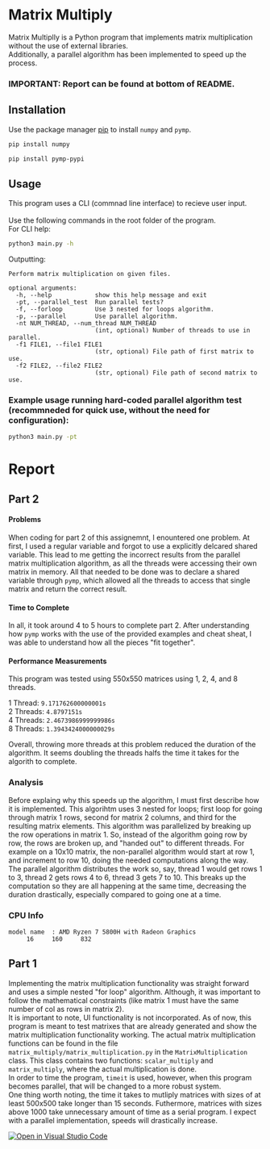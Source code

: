 # Matrix Multiply

Matrix Multiplly is a Python program that implements matrix multiplication without the use of external libraries.<br/>
Additionally, a parallel algorithm has been implemented to speed up the process. <br/>
### IMPORTANT: Report can be found at bottom of README.

## Installation

Use the package manager [pip](https://pip.pypa.io/en/stable/) to install `numpy` and `pymp`.

```bash
pip install numpy
```
```bash
pip install pymp-pypi
```

## Usage

This program uses a CLI (commnad line interface) to recieve user input.<br/><br/>
Use the following commands in the root folder of the program.<br/>
For CLI help:
```bash
python3 main.py -h
```
Outputting:
```
Perform matrix multiplication on given files.

optional arguments:
  -h, --help            show this help message and exit
  -pt, --parallel_test  Run parallel tests?
  -f, --forloop         Use 3 nested for loops algorithm.
  -p, --parallel        Use parallel algorithm.
  -nt NUM_THREAD, --num_thread NUM_THREAD
                        (int, optional) Number of threads to use in parallel.
  -f1 FILE1, --file1 FILE1
                        (str, optional) File path of first matrix to use.
  -f2 FILE2, --file2 FILE2
                        (str, optional) File path of second matrix to use.
```
### Example usage running hard-coded parallel algorithm test <br/>(recommneded for quick use, without the need for configuration):
```bash
python3 main.py -pt
```

# Report
## Part 2
#### Problems
When coding for part 2 of this assignemnt, I enountered one problem. At first, I used a regular variable and forgot to use a explicitly delcared shared variable. This lead to me getting the incorrect results from the parallel matrix multiplication algorithm, as all the threads were accessing their own matrix in memory. All that needed to be done was to declare a shared variable through `pymp`, which allowed all the threads to access that single matrix and return the correct result.
#### Time to Complete
In all, it took around 4 to 5 hours to complete part 2. After understanding how `pymp` works with the use of the provided examples and cheat sheat, I was able to understand how all the pieces "fit together".
#### Performance Measurements
This program was tested using 550x550 matrices using 1, 2, 4, and 8 threads. 

1 Thread: `9.171762600000001s`<br/>
2 Threads: `4.8797151s`<br/>
4 Threads: `2.4673986999999986s`<br/>
8 Threads: `1.3943424000000029s`<br/>

Overall, throwing more threads at this problem reduced the duration of the algorithm. It seems doubling the threads halfs the time it takes for the algorith to complete.

### Analysis
Before explaing why this speeds up the algorithm, I must first describe how it is implemented. This algorihtm uses 3 nested for loops; first loop for going through matrix 1 rows, second for matrix 2 columns, and third for the resulting matrix elements. This algorithm was parallelized by breaking up the row operations in matrix 1. So, instead of the algorithm going row by row, the rows are broken up, and "handed out" to different threads. For example on a 10x10 matrix, the non-parallel algorithm would start at row 1, and increment to row 10, doing the needed computations along the way. The parallel algorithm distributes the work so, say, thread 1 would get rows 1 to 3, thread 2 gets rows 4 to 6, thread 3 gets 7 to 10. This breaks up the computation so they are all happening at the same time, decreasing the duration drastically, especially compared to going one at a time. 

### CPU Info
```
model name	: AMD Ryzen 7 5800H with Radeon Graphics
     16     160     832
```
## Part 1
Implementing the matrix multiplication functionality was straight forward and uses a simple nested "for loop" algorithm. Although, it was important to follow the mathematical constraints (like matrix 1 must have the same number of col as rows in matrix 2).<br/> 
It is important to note, UI functionality is not incorporated. As of now, this program is meant to test matrixes that are already generated and show the matrix multiplication functionality working. The actual matrix multiplication functions can be found in the file `matrix_multiply/matrix_multiplication.py` in the `MatrixMultiplication` class. This class contains two functions: `scalar_multiply` and `matrix_multiply`, where the actual multiplication is done.<br/>
In order to time the program, `timeit` is used, however, when this program becomes parallel, that will be changed to a more robust system.<br/> 
One thing worth noting, the time it takes to mutliply matrices with sizes of at least 500x500 take longer than 15 seconds. Futhermore, matrices with sizes above 1000 take unnecessary amount of time as a serial program. I expect with a parallel implementation, speeds will drastically increase.

[![Open in Visual Studio Code](https://classroom.github.com/assets/open-in-vscode-f059dc9a6f8d3a56e377f745f24479a46679e63a5d9fe6f495e02850cd0d8118.svg)](https://classroom.github.com/online_ide?assignment_repo_id=5458401&assignment_repo_type=AssignmentRepo)
